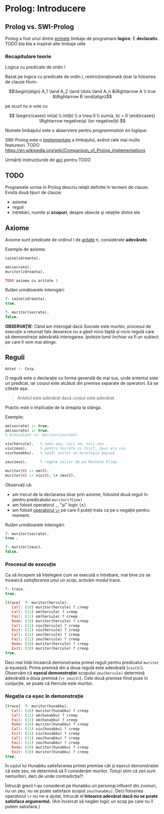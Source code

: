 # Prolog: Introducere

## Prolog vs. SWI-Prolog

Prolog a fost unul dintre
[primele](https://en.wikipedia.org/wiki/Logic_programming#History) limbaje de
programare **logice**. E **declarativ**. TODO bla bla a inspirat alte limbaje
utile

### Recapitulare teorie

Logica cu predicate de ordin I

Bazat pe logica cu predicate de ordin I, restricționaționată doar la folosirea
de clauze Horn:

$$\begin{align}
A_1 \land A_2 \land \dots \land A_n &\Rightarrow A \\
true &\Rightarrow B
\end{align}$$

pe scurt nu e voie cu 

$$ \begin{rcases}
int(a) \\
int(b) \\
a \neq 0 \\
sum(a, b) = 0
\end{rcases}
\Rightarrow negative(a) \lor negative(b)
$$

Numele limbajului este o abserviere pentru *programmation en logique*.

SWI-Prolog este o [implementare](https://en.wikipedia.org/wiki/Prolog#ISO_Prolog) a limbajului, având cele mai multe featureuri. TODO
https://en.wikipedia.org/wiki/Comparison_of_Prolog_implementations

Urmăriți instrucțiunile de [aici](..:..:limbaje#prolog "wikilink") pentru TODO 


##  TODO

Programele scrise în Prolog descriu relații definite în termeni de clauze. Există două tipuri de clauze:

  * axiome
  * reguli
  * întrebări, numite și **scopuri**, despre obiecte și relațiile dintre ele

## Axiome

Axiome sunt predicate de ordinul I de
[aritate](https://ro.wikipedia.org/wiki/Aritate) *n*, considerate **adevărate**.

Exemple de axiome:

```prolog
caine(zdreanta).

om(socrate). 
muritor(zdreanta).

TODO axioma cu aritate 3
```

Rulăm următoarele interogări:

```prolog
?- caine(zdreanta).
true.

?- muritor(socrate).
false.
```

**OBSERVAȚIE**: Când am interogat dacă Socrate este muritor, procesul de
execuție a returnat fals deoarece nu a găsit nicio faptă și nicio regulă care să
demonstreze adevărată interogarea. *Ipoteza lumii închise* va fi un subiect pe
care îl vom mai atinge.

## Reguli

```
Antet :- Corp.
```

O regulă este o declarație cu forma generală de mai sus, unde antentul este un predicat, iar corpul este alcătuit din premise separate de operatori. Ea se citește așa:

> Antetul este adevărat dacă corpul este adevărat

Practic este o implicație de la dreapta la stânga.

Exemple:

```prolog
om(socrate) :- true.
om(socrate) :- true.
% Echivalent cu: muritor(socrate).

viu(hercule).   % semi-zeu, nici om, nici zeu
viu(zeus).      % pentru Socrate și Sisif, Zeus era viu
viu(hunabku).   % tatăl zeilor în mitologia mayașă 

zeu(zeus).      % regele zeilor de pe Muntele Olimp

muritor(X) :- om(X).
muritor(X) :- viu(X), \+ zeu(X).
```


Observați că:

* am trecut de la declararea doar prin axiome, folosind două reguli în pentru
  predicatului `muritor(?Cine)`
* am folosit operatorul `,`, "și" logic ($\land$)
* am folosit
  [operatorul `\+`](https://www.swi-prolog.org/pldoc/doc_for?object=(%5C%2B)/1)
  pe care îl puteți trata ca pe o negație pentru moment.



Rulăm următoarele interogări:

```prolog
?- muritor(socrate).
true .

?- muritor(zeus).
false.
```

### Procesul de execuție

Ca să începem să înțelegem cum se execută o întrebare, mai bine zis se încearcă
*satisfacerea unui un scop*, activăm modul trace.

```prolog
?- trace.
true.

[trace]  ?- muritor(hercule).
   Call: (10) muritor(hercule) ? creep
   Call: (11) om(hercule) ? creep
   Fail: (11) om(hercule) ? creep
   Redo: (10) muritor(hercule) ? creep
   Call: (11) viu(hercule) ? creep
   Exit: (11) viu(hercule) ? creep
   Call: (11) zeu(hercule) ? creep
   Fail: (11) zeu(hercule) ? creep
   Redo: (10) muritor(hercule) ? creep
   Exit: (10) muritor(hercule) ? creep
true.
```

Deci mai întâi încearcă demonstrarea primei reguli pentru predicatul `muritor`
și eșuează. Prima premisă din a doua regulă este adevărată (`viu(X)`). Observăm
că **eșecul demonstrației** scopului `zeu(hercule)` determină adevărată a doua
premisă (`\+ zeu(X)`). Cele două premise fiind puse în conjucție, se poate că
Hercule este muritor.

### Negația ca eșec în demonstrație

```prolog
[trace]  ?- muritor(hunabku).
   Call: (10) muritor(hunabku) ? creep
   Call: (11) om(hunabku) ? creep
   Fail: (11) om(hunabku) ? creep
   Redo: (10) muritor(hunabku) ? creep
   Call: (11) viu(hunabku) ? creep
   Exit: (11) viu(hunabku) ? creep
   Call: (11) zeu(hunabku) ? creep
   Fail: (11) zeu(hunabku) ? creep
   Redo: (10) muritor(hunabku) ? creep
   Exit: (10) muritor(hunabku) ? creep
true.
```


În cazul lui Hunabku satisfacerea primei premise cât și eșecul demonstrației că
este zeu, ne determină să îl considerăm muritor. *Totuși* știm că zeii sunt
nemuritori, deci de unde contradicția?!

Întrucât grecii l-au considerat pe Hunabku un personaj influent din zvonuri, nu
un zeu, nu se poate satisface scopul `zeu(hunabku)`. Deci folosirea operatorul
`\+` nu ne-a ajutat, întrucât el **întoarce adevărat dacă nu se poate satisface
argumentul.** (Am încercat să negăm logic un scop pe care nu îl putem
satisface.)